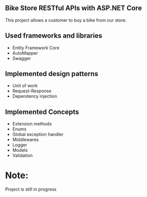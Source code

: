 ## Bike Store RESTful APIs with ASP.NET Core

This project allows a customer to buy a bike from our store.

## Used frameworks and libraries

* Entity Framework Core
* AutoMapper
* Swagger

## Implemented design patterns
*  Unit of work
*  Request-Response
*  Dependency injection

## Implemented Concepts
* Extension methods
* Enums
* Global exception handler
* Middlewares 
* Logger
* Models
* Validation

# Note:
  Project is still in progress

